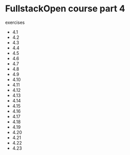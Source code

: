 # FullstackOpen course part 4

exercises

- 4.1
- 4.2
- 4.3
- 4.4
- 4.5
- 4.6
- 4.7
- 4.8
- 4.9
- 4.10
- 4.11
- 4.12
- 4.13
- 4.14
- 4.15
- 4.16
- 4.17
- 4.18
- 4.19
- 4.20
- 4.21
- 4.22
- 4.23
